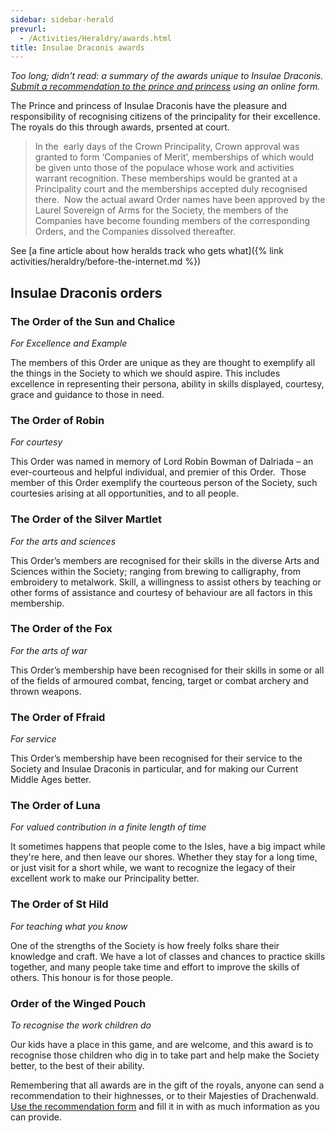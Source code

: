 ```yaml
---
sidebar: sidebar-herald
prevurl:
  - /Activities/Heraldry/awards.html
title: Insulae Draconis awards
---
```


_Too long; didn't read: a summary of the awards unique to Insulae Draconis. [Submit a recommendation to the prince and princess](http://op.drachenwald.sca.org/recommend) using an online form._

The Prince and princess of Insulae Draconis have the pleasure and responsibility of recognising citizens of the principality for their excellence. The royals do this through awards, prsented at court.

> In  the  early days of the Crown Principality,  Crown approval was granted to form ‘Companies of Merit’, memberships of which  would be given unto those of the populace whose work and activities warrant recognition. These memberships would be granted at a Principality court and the  memberships accepted duly recognised there.   Now the actual award Order names have been approved by the Laurel  Sovereign of Arms for the Society, the members of the Companies have become founding members of the corresponding Orders, and the Companies dissolved  thereafter.  

See [a fine article about how heralds track who gets what]({% link activities/heraldry/before-the-internet.md %})

## Insulae Draconis orders

### The Order of the Sun and Chalice

_For Excellence and Example_

The  members of this Order are unique as they are thought to exemplify all the  things in the Society to which we should aspire. This includes excellence in representing their persona, ability in skills displayed, courtesy, grace and  guidance to those in need. 

### The Order of Robin

_For courtesy_

This  Order was named in memory of Lord Robin Bowman of Dalriada – an ever-courteous  and helpful individual, and premier of this Order.  Those member of this Order exemplify the courteous person of the Society, such courtesies arising at all opportunities,  and to all people.

### The Order of the Silver Martlet

_For the arts and sciences_

This  Order’s members are recognised for their skills in the diverse Arts  and Sciences  within the Society; ranging from brewing to calligraphy,  from embroidery to metalwork. Skill, a willingness to assist others by teaching or other forms of assistance and courtesy of behaviour are all factors  in this membership.

### The Order of the Fox

_For the arts of war_

This  Order’s membership have been recognised for their skills in some or all of the  fields of armoured combat, fencing, target or combat archery and thrown weapons.  

### The Order of Ffraid

_For  service_

This  Order’s membership have been recognised for their service to the Society and  Insulae Draconis in particular, and for making our Current  Middle Ages better. 

### The Order of Luna

_For valued contribution in a finite length of time_

It sometimes happens that people come to the Isles, have a big impact while they're here, and then leave our shores. Whether they stay for a long time, or just visit for a short while, we want to recognize the legacy of their excellent work to make our Principality better.

### The Order of St Hild

_For teaching what you know_

One of the strengths of the Society is how freely folks share their knowledge and craft. We have a lot of classes and chances to practice skills together, and many people take time and effort to improve the skills of others. This honour is for those people. 

### Order of the Winged Pouch

_To recognise the work children do_

Our kids have a place in this game, and are welcome, and this award is to recognise those children who dig in to take part and help make the Society better, to the best of their ability.

Remembering that all awards are in the gift of the royals, anyone can send a recommendation to their highnesses, or to their Majesties of Drachenwald. [Use the recommendation form](http://op.drachenwald.sca.org/recommend) and fill it in with as much information as you can provide. 


